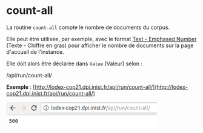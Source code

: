 # count-all

La routine `count-all` compte le nombre de documents du corpus.

Elle peut être utilisée, par exemple, avec le format [Text - Emphased Number](/Administration/Modèle/Format/EmphasedNumber.md) \(Texte - Chiffre en gras\) pour afficher le nombre de documents sur la page d'accueil de l'instance.

Elle doit alors être déclarée dans `Value` \(Valeur\) selon :

/api/run/count-all/

**Exemple** : [http://lodex-cop21.dpi.inist.fr/api/run/count-all/](http://lodex-cop21.dpi.inist.fr/api/run/count-all/)

![Résultat de la routine count-all](/assets/RoutineCountAll.png)
